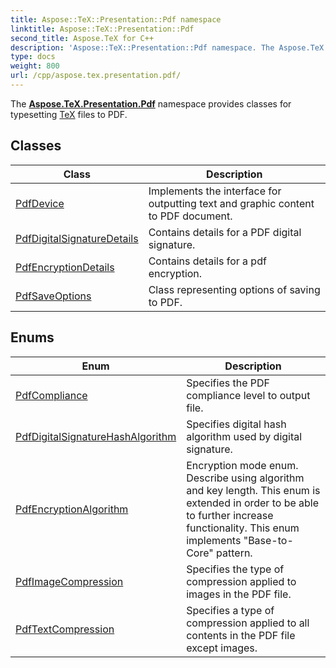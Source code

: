 ```yaml
---
title: Aspose::TeX::Presentation::Pdf namespace
linktitle: Aspose::TeX::Presentation::Pdf
second_title: Aspose.TeX for C++
description: 'Aspose::TeX::Presentation::Pdf namespace. The Aspose.TeX.Presentation.Pdf namespace provides classes for typesetting TeX files to PDF in C++.'
type: docs
weight: 800
url: /cpp/aspose.tex.presentation.pdf/
---
```


The **[Aspose.TeX.Presentation.Pdf](./)** namespace provides classes for typesetting [TeX](../aspose.tex/) files to PDF.

## Classes

| Class | Description |
| --- | --- |
| [PdfDevice](./pdfdevice/) | Implements the interface for outputting text and graphic content to PDF document. |
| [PdfDigitalSignatureDetails](./pdfdigitalsignaturedetails/) | Contains details for a PDF digital signature. |
| [PdfEncryptionDetails](./pdfencryptiondetails/) | Contains details for a pdf encryption. |
| [PdfSaveOptions](./pdfsaveoptions/) | Class representing options of saving to PDF. |
## Enums

| Enum | Description |
| --- | --- |
| [PdfCompliance](./pdfcompliance/) | Specifies the PDF compliance level to output file. |
| [PdfDigitalSignatureHashAlgorithm](./pdfdigitalsignaturehashalgorithm/) | Specifies digital hash algorithm used by digital signature. |
| [PdfEncryptionAlgorithm](./pdfencryptionalgorithm/) | Encryption mode enum. Describe using algorithm and key length. This enum is extended in order to be able to further increase functionality. This enum implements "Base-to-Core" pattern. |
| [PdfImageCompression](./pdfimagecompression/) | Specifies the type of compression applied to images in the PDF file. |
| [PdfTextCompression](./pdftextcompression/) | Specifies a type of compression applied to all contents in the PDF file except images. |
